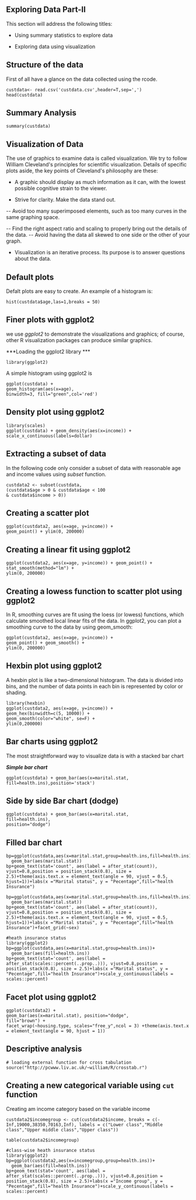 ## Exploring Data Part-II


This section will address the following titles:

- Using summary statistics to explore data
 
- Exploring data using visualization
 

## Structure of the data


 First of all have a glance on the data collected using the rcode.
```{r}
custdata<- read.csv('custdata.csv',header=T,sep=',')
head(custdata)
```
## Summary Analysis

```{r}
summary(custdata)
```

## Visualization of Data

The use of graphics to examine data is called visualization. We try to follow William
Cleveland's principles for scientific visualization. Details of specific plots aside, the key
points of Cleveland's philosophy are these:

- A graphic should display as much information as it can, with the lowest possible
cognitive strain to the viewer.

- Strive for clarity. Make the data stand out.

-- Avoid too many superimposed elements, such as too many curves in the
same graphing space.

-- Find the right aspect ratio and scaling to properly bring out the details of the
data.
-- Avoid having the data all skewed to one side or the other of your graph.

- Visualization is an iterative process. Its purpose is to answer questions about the
data.

## Default plots

Defalt plots are easy to create. An example of a histogram is:

```{r}
hist(custdata$age,las=1,breaks = 50)
```

## Finer plots with ggplot2 

we use *ggplot2* to demonstrate the visualizations and graphics; of
course, other R visualization packages can produce similar graphics.

***Loading the ggplot2 library ***
 
```{r}
library(ggplot2)
```
 
A simple histogram using ggplot2 is

```{r}
ggplot(custdata) +
geom_histogram(aes(x=age),
binwidth=3, fill="green",col='red')
```

## Density plot using ggplot2


```{r}
library(scales)
ggplot(custdata) + geom_density(aes(x=income)) + scale_x_continuous(labels=dollar)

```

## Extracting a subset of data

 In the following code only consider a subset of data with reasonable age and income values using *subset* function.
 
```{r}
custdata2 <- subset(custdata,
(custdata$age > 0 & custdata$age < 100
& custdata$income > 0))
```

## Creating a scatter plot

```{r}
ggplot(custdata2, aes(x=age, y=income)) +
geom_point() + ylim(0, 200000)
```

## Creating a linear fit using ggplot2

```{r}
ggplot(custdata2, aes(x=age, y=income)) + geom_point() +
stat_smooth(method="lm") +
ylim(0, 200000)
```

## Creating a lowess function to scatter plot using ggplot2

 In R, smoothing curves are fit using the loess (or lowess) functions, which calculate
smoothed
local
linear
fits
of
the
data.
In
ggplot2,
you
can
plot
a
smoothing
curve
to
the
data
by
using
geom_smooth:

```{r}
ggplot(custdata2, aes(x=age, y=income)) +
geom_point() + geom_smooth() +
ylim(0, 200000)
```

## Hexbin plot using ggplot2


A hexbin plot is like a two-dimensional histogram. The data is divided into bins, and the
number of data points in each bin is represented by color or shading.

```{r}
library(hexbin)
ggplot(custdata2, aes(x=age, y=income)) +
geom_hex(binwidth=c(5, 10000)) +
geom_smooth(color="white", se=F) +
ylim(0,200000)
```

## Bar charts using ggplot2

The most straightforward way to visualize data is with a stacked bar
chart

***Simple bar chart***

```{r}
ggplot(custdata) + geom_bar(aes(x=marital.stat,
fill=health.ins),position='stack')
```

## Side by side Bar chart (dodge)

```{r}
ggplot(custdata) + geom_bar(aes(x=marital.stat,
fill=health.ins),
position="dodge")
```

## Filled bar chart
```{r}
bp=ggplot(custdata,aes(x=marital.stat,group=health.ins,fill=health.ins))+
  geom_bar(aes(marital.stat))
bp+geom_text(stat='count', aes(label = after_stat(count)), vjust=0.8,position = position_stack(0.8), size = 2.5)+theme(axis.text.x = element_text(angle = 90, vjust = 0.5, hjust=1))+labs(x ="Marital status", y = "Pecentage",fill="health Insurance")
```



```{r}
bp=ggplot(custdata,aes(x=marital.stat,group=health.ins,fill=health.ins))+
  geom_bar(aes(marital.stat))
bp+geom_text(stat='count', aes(label = after_stat(count)), vjust=0.8,position = position_stack(0.8), size = 2.5)+theme(axis.text.x = element_text(angle = 90, vjust = 0.5, hjust=1))+labs(x ="Marital status", y = "Pecentage",fill="health Insurance")+facet_grid(~sex)
```


```{r}
#heath insurance status
library(ggplot2)
bp=ggplot(custdata,aes(x=marital.stat,group=health.ins))+
  geom_bar(aes(fill=health.ins))
bp+geom_text(stat='count', aes(label = after_stat(scales::percent(..prop..))), vjust=0.8,position = position_stack(0.8), size = 2.5)+labs(x ="Marital status", y = "Pecentage",fill="health Insurance")+scale_y_continuous(labels = scales::percent)
```

## Facet plot using ggplot2

```{r}
ggplot(custdata2) +
geom_bar(aes(x=marital.stat), position="dodge",
fill="brown") +
facet_wrap(~housing.type, scales="free_y",ncol = 3) +theme(axis.text.x = element_text(angle = 90, hjust = 1))
```
## Descriptive analysis

```{r}
# loading external function for cross tabulation
source("http://pcwww.liv.ac.uk/~william/R/crosstab.r")
```

## Creating a new categorical variable using `cut` function

Creating am income category based on the variable income

```{r}
custdata2$incomegroup <- cut(custdata2$income, breaks = c(-Inf,19000,38350,70163,Inf), labels = c("Lower class","Middle class","Upper middle class","Upper class"))
```

```{r}
table(custdata2$incomegroup)
```

```{r}
#class-wise heath insurance status 
library(ggplot2)
bp=ggplot(custdata2,aes(x=incomegroup,group=health.ins))+
  geom_bar(aes(fill=health.ins))
bp+geom_text(stat='count', aes(label = after_stat(scales::percent(..prop..))), vjust=0.8,position = position_stack(0.8), size = 2.5)+labs(x ="Income group", y = "Pecentage",fill="health Insurance")+scale_y_continuous(labels = scales::percent)
```

